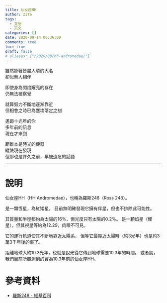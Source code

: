 ```yaml
---
title: 仙女座HH
author: ZiTe
tags:
  - 文藝
  - 天文
categories: []
date: 2020-09-14 00:36:00
comments: true
toc: true
draft: false
# aliases: ["/2020/09/hh-andromedae/"]
---
```

雖然掛著皆盡人曉的大名  
卻似無人相伴

即使身為閃焰耀亮的存在  
仍無法被察覺

就算努力不斷地逐漸靠近  
但相會之時已為塵埃落定之刻

遙距十光年的你  
多年前的訊息  
現在才來到

距離本是時光的機器  
縱使現在發現  
但那也是許久之前，早被遺忘的話語

<!--more-->

---

# 說明

仙女座HH（HH Andromedae），也稱為羅斯248（Ross 248）。

是一顆恆星，為紅矮星。
目前無明確發現它擁有伴星，但也不排除此可能性。

其質量和半徑都約為太陽的16%，但光度只有太陽的0.2%。
是一顆焰星（耀星），但其視星等約為12.29，肉眼不可見。

它的運行軌道使其不斷地靠近太陽系，
但等它最靠近太陽時（約3光年）也是約3萬3千年後的事了。

距離地球大約10.3光年，也就是說光從它傳到地球需要10.3年的時間。
或者說，我們目前所觀測到的實為10.3年前的仙女座HH。


# 參考資料
* [羅斯248 - 維基百科](https://zh.wikipedia.org/wiki/%E7%BD%97%E6%96%AF248)
